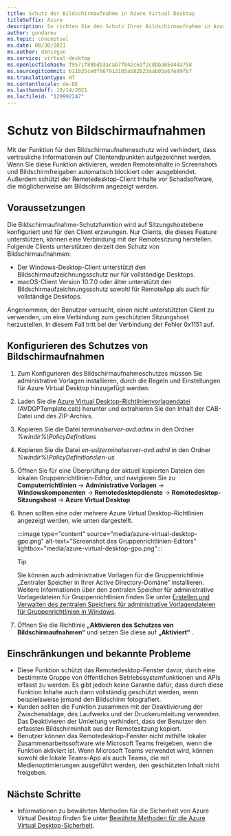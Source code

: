 ```yaml
---
title: Schutz der Bildschirmaufnahme in Azure Virtual Desktop
titleSuffix: Azure
description: So richten Sie den Schutz Ihrer Bildschirmaufnahme in Azure Virtual Desktop ein.
author: gundarev
ms.topic: conceptual
ms.date: 08/30/2021
ms.author: denisgun
ms.service: virtual-desktop
ms.openlocfilehash: f9571f89bdb3acab7f042c63f2c8bba05044a758
ms.sourcegitcommit: 611b35ce0f667913105ab82b23aab05a67e89fb7
ms.translationtype: HT
ms.contentlocale: de-DE
ms.lasthandoff: 10/14/2021
ms.locfileid: "129992247"
---
```

# <a name="screen-capture-protection"></a>Schutz von Bildschirmaufnahmen

Mit der Funktion für den Bildschirmaufnahmeschutz wird verhindert, dass vertrauliche Informationen auf Clientendpunkten aufgezeichnet werden. Wenn Sie diese Funktion aktivieren, werden Remoteinhalte in Screenshots und Bildschirmfreigaben automatisch blockiert oder ausgeblendet. Außerdem schützt der Remotedesktop-Client Inhalte vor Schadsoftware, die möglicherweise am Bildschirm angezeigt werden.

## <a name="prerequisites"></a>Voraussetzungen

Die Bildschirmaufnahme-Schutzfunktion wird auf Sitzungshostebene konfiguriert und für den Client erzwungen. Nur Clients, die dieses Feature unterstützen, können eine Verbindung mit der Remotesitzung herstellen.
Folgende Clients unterstützen derzeit den Schutz von Bildschirmaufnahmen:

* Der Windows-Desktop-Client unterstützt den Bildschirmaufzeichnungsschutz nur für vollständige Desktops.
* macOS-Client Version 10.7.0 oder älter unterstützt den Bildschirmaufzeichnungsschutz sowohl für RemoteApp als auch für vollständige Desktops.

Angenommen, der Benutzer versucht, einen nicht unterstützten Client zu verwenden, um eine Verbindung zum geschützten Sitzungshost herzustellen. In diesem Fall tritt bei der Verbindung der Fehler 0x1151 auf.

## <a name="configure-screen-capture-protection"></a>Konfigurieren des Schutzes von Bildschirmaufnahmen

1. Zum Konfigurieren des Bildschirmaufnahmeschutzes müssen Sie administrative Vorlagen installieren, durch die Regeln und Einstellungen für Azure Virtual Desktop hinzugefügt werden.
2. Laden Sie die [Azure Virtual Desktop-Richtlinienvorlagendatei](https://aka.ms/avdgpo) (AVDGPTemplate.cab) herunter und extrahieren Sie den Inhalt der CAB-Datei und des ZIP-Archivs.
3. Kopieren Sie die Datei *terminalserver-avd.admx* in den Ordner *%windir%\PolicyDefinitions*
4. Kopieren Sie die Datei *en-us\terminalserver-avd.adml* in den Ordner *%windir%\PolicyDefinitions\en-us*
5. Öffnen Sie für eine Überprüfung der aktuell kopierten Dateien den lokalen Gruppenrichtlinien-Editor, und navigieren Sie zu **Computerrichtlinien** -> **Administrative Vorlagen** -> **Windowskomponenten** -> **Remotedesktopdienste** -> **Remotedesktop-Sitzungshost** -> **Azure Virtual Desktop**
6. Ihnen sollten eine oder mehrere Azure Virtual Desktop-Richtlinien angezeigt werden, wie unten dargestellt.

   :::image type="content" source="media/azure-virtual-desktop-gpo.png" alt-text="Screenshot des Gruppenrichtlinien-Editors" lightbox="media/azure-virtual-desktop-gpo.png":::

   > [!TIP]
   > Sie können auch administrative Vorlagen für die Gruppenrichtlinie „Zentraler Speicher in Ihrer Active Directory-Domäne“ installieren.
   > Weitere Informationen über den zentralen Speicher für administrative Vorlagedateien für Gruppenrichtlinien finden Sie unter [Erstellen und Verwalten des zentralen Speichers für administrative Vorlagendateien für Gruppenrichtlinien in Windows](/troubleshoot/windows-client/group-policy/create-and-manage-central-store).

7. Öffnen Sie die Richtlinie **„Aktivieren des Schutzes von Bildschirmaufnahmen“** und setzen Sie diese auf **„Aktiviert“** .

## <a name="limitations-and-known-issues"></a>Einschränkungen und bekannte Probleme

* Diese Funktion schützt das Remotedesktop-Fenster davor, durch eine bestimmte Gruppe von öffentlichen Betriebssystemfunktionen und APIs erfasst zu werden. Es gibt jedoch keine Garantie dafür, dass durch diese Funktion Inhalte auch dann vollständig geschützt werden, wenn beispielsweise jemand den Bildschirm fotografiert.
* Kunden sollten die Funktion zusammen mit der Deaktivierung der Zwischenablage, des Laufwerks und der Druckerumleitung verwenden. Das Deaktivieren der Umleitung verhindert, dass der Benutzer den erfassten Bildschirminhalt aus der Remotesitzung kopiert.
* Benutzer können das Remotedesktop-Fenster nicht mithilfe lokaler Zusammenarbeitssoftware wie Microsoft Teams freigeben, wenn die Funktion aktiviert ist. Wenn Microsoft Teams verwendet wird, können sowohl die lokale Teams-App als auch Teams, die mit Medienoptimierungen ausgeführt werden, den geschützten Inhalt nicht freigeben.

## <a name="next-steps"></a>Nächste Schritte

* Informationen zu bewährten Methoden für die Sicherheit von Azure Virtual Desktop finden Sie unter [Bewährte Methoden für die Azure Virtual Desktop-Sicherheit](security-guide.md).
